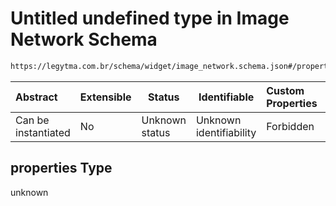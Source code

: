 # Untitled undefined type in Image Network Schema

```txt
https://legytma.com.br/schema/widget/image_network.schema.json#/properties
```




| Abstract            | Extensible | Status         | Identifiable            | Custom Properties | Additional Properties | Access Restrictions | Defined In                                                                                       |
| :------------------ | ---------- | -------------- | ----------------------- | :---------------- | --------------------- | ------------------- | ------------------------------------------------------------------------------------------------ |
| Can be instantiated | No         | Unknown status | Unknown identifiability | Forbidden         | Allowed               | none                | [image_network.schema.json\*](../schema/widget/image_network.schema.json) |

## properties Type

unknown
